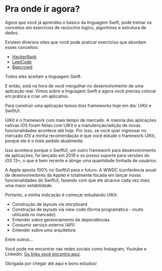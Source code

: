# Pra onde ir agora?

Agora que você já aprendeu o básico da linguagem Swift, pode treinar os conceitos em exercícios de raciocínio lógico, algoritmos e estrutura de dados.

Existem diversos sites que você pode praticar exercícios que abordam esses conceitos:
- [HackerRank](https://www.hackerrank.com/)
- [LeetCode](https://leetcode.com/)
- [Beecrowd](https://www.beecrowd.com.br/judge/pt/login?redirect=%2Fpt)

Todos eles aceitam a linguagem Swift.

E então, está na hora de você mergulhar no desenvolvimento de uma aplicação real. Vimos sobre a linguagem Swift e agora você precisa colocar em prática e criar um aplicativo.

Para construir uma aplicação temos dois frameworks hoje em dia: UIKit e SwiftUI.

UIKit é o framework com mais tempo de mercado. A maioria das aplicações nativas iOS foram feitas com UIKit e a manutenção/adição de novas funcionalidades acontece até hoje. Por isso, se você quer ingressar no mercado iOS a minha recomendação é que você estude o framework UIKit, porque ele é o mais pedido atualmente.

Isso acontece porque o SwiftUI, um outro framework para desenvolvimento de aplicações, foi lançado em 2019 e só possui suporte para versões do iOS 13+, o que é bem recente e atinge uma quantidade limitada de usuários.

A Apple aposta 100% no SwiftUI para o futuro. A WWDC (conferência anual de desenvolvedores da Apple) é totalmente focada em lançar novas funcionalidades do SwiftUI, fazendo com que ele alcance cada vez mais uma maior estabilidade.

Portanto, a minha indicação é começar estudando UIKit:
- Construção de layouts via storyboard
- Construção de layouts via view code (forma programática - muito utilizada no mercado)
- Entender sobre gerenciamento de dependências
- Consumir serviço externo (API)
- Entender sobre uma arquitetura
  
Entre outros...

Você pode me encontrar nas redes sociais como Instagram, Youtube e Linkedin. [Os links você encontra aqui](https://bento.me/giovannamoeller).

Obrigada por chegar até aqui e bons estudos!
